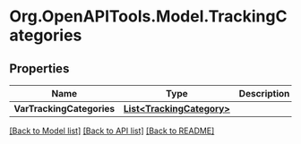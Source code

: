 # Org.OpenAPITools.Model.TrackingCategories

## Properties

Name | Type | Description | Notes
------------ | ------------- | ------------- | -------------
**VarTrackingCategories** | [**List&lt;TrackingCategory&gt;**](TrackingCategory.md) |  | [optional] 

[[Back to Model list]](../README.md#documentation-for-models) [[Back to API list]](../README.md#documentation-for-api-endpoints) [[Back to README]](../README.md)

